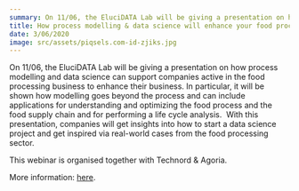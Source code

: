 ```yaml
---
summary: On 11/06, the EluciDATA Lab will be giving a presentation on how process modelling anddata science can support companies active in the food processing business to enhance their business. In particular, it will be shown how modelling goes beyond the process and can include applications for understanding and optimizing the food process and the food supply chain and for performing a life cycle analysis.With this presentation, companies will get insights into how to start a data science project and get inspired via real-world cases from the food processing sector.
title: How process modelling & data science will enhance your food processing business
date: 3/06/2020
image: src/assets/piqsels.com-id-zjiks.jpg
---
```


<p>On 11/06, the EluciDATA Lab will be giving a presentation on how process modelling and&nbsp;data science can support companies active in the food processing business to enhance their business. In particular, it will be shown how modelling goes beyond the process and can include applications for understanding and optimizing the food process and the food supply chain and for performing a life cycle analysis.&nbsp;&nbsp;With this presentation, companies will get insights into how to start a data science project and get inspired via real-world cases from the food processing sector.&nbsp;</p>

<p>This webinar is organised together with Technord &amp; Agoria.&nbsp;</p>

<p>More information: <a href="https://www.agoria.be/en/Webinar-How-process-modelling-data-science-will-enhance-your-food-processing-business-Food-Beverage-Technology-Club">here</a>.&nbsp;</p>
